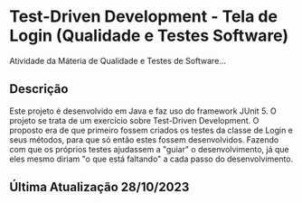 # Test-Driven Development - Tela de Login (Qualidade e Testes Software)
Atividade da Máteria de Qualidade e Testes de Software...

## Descrição
Este projeto é desenvolvido em Java e faz uso do framework JUnit 5. O projeto se trata de um exercício sobre Test-Driven Development. O proposto era de que primeiro fossem criados os testes da classe de Login e seus métodos, para que só então estes fossem desenvolvidos. Fazendo com que os próprios testes ajudassem a "guiar" o desenvolvimento, já que eles mesmo diriam "o que está faltando" a cada passo do desenvolvimento.

## Última Atualização 28/10/2023
